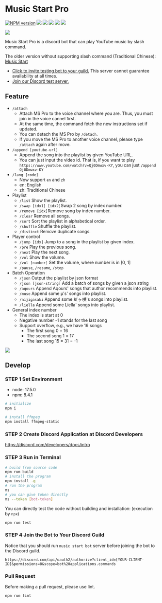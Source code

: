 # Music Start Pro

[![NPM version](https://img.shields.io/npm/v/music-start-pro.svg?logo=npm&style=flat-square)](https://www.npmjs.org/package/music-start-pro) ![](https://img.shields.io/github/license/ksw2000/Music-Start-Discord-Bot-Pro?style=flat-square) ![](https://img.shields.io/github/stars/ksw2000/Music-Start-Discord-Bot-Pro?style=flat-square) ![](https://img.shields.io/github/issues/ksw2000/Music-Start-Discord-Bot-Pro?color=yellow&style=flat-square) [![](https://img.shields.io/discord/864220336841162756?style=flat-square)](https://discord.gg/qQM9avGy2R) ![](https://img.shields.io/npm/dt/music-start-pro?color=blue&style=flat-square)

![](https://i.imgur.com/I1cH4Uc.png)

Music Start Pro is a discord bot that can play YouTube music by slash command.

The older version without supporting slash command (Traditional Chinese): [Music Start](https://github.com/ksw2000/Music-Start-Discord-Bot)

+ [Click to invite testing bot to your guild.](https://discord.com/api/oauth2/authorize?client_id=889377515225886800&permissions=8&scope=bot%20applications.commands) This server cannot guarantee availability at all times.
+ [Join our Discord test server.](https://discord.gg/qQM9avGy2R)

## Feature

+ `/attach` 
  + Attach MS Pro to the voice channel where you are. Thus, you must join in the voice cannel first.
  + At the same time, the command fetch the new instructions set if updated.
  + You can detach the MS Pro by `/detach`.
  + If you move the MS Pro to another voice channel, please type `/attach` again after move.
+ `/append [youtube-url]`
  + Append the song into the playlist by given YouTube URL.
  + You can just input the video id. That is, if you want to play `https://www.youtube.com/watch?v=Qj0Dmwxv-KY`, you can just `/append Qj0Dmwxv-KY`
+ `/lang [code]`
  + Now support `en` and `zh`
  + en: English
  + zh: Traditional Chinese
+ Playlist
  + `/list` Show the playlist.
  + `/swap [idx1] [idx2]`Swap 2 song by index number.
  + `/remove [idx]`Remove song by index number.
  + `/clear` Remove all songs.
  + `/sort` Sort the playlist in alphabetical order. 
  + `/shuffle` Shuffle the playlist.
  + `/distinct` Remove duplicate songs.
+ Player control
  + `/jump [idx]` Jump to a song in the playlist by given index.
  + `/pre` Play the previous song.
  + `/next` Play the next song.
  + `/vol` Show the volume.
  + `/vol [number]` Set the volume, where number is in [0, 1]
  + `/pause`, `/resume`, `/stop`
+ Batch Operation
  + `/json` Output the playlist by json format
  + `/json [json-string]` Add a batch of songs by given a json string
  + `/aqours` Append Aqours' songs that author recommends into playlist.
  + `/muse` Append some μ's' songs into playlist.
  + `/nijigasaki` Append some 虹ヶ咲's songs into playlist.
  + `/liella` Append some Liella' songs into playlist.
+ General index number
  + The index is start at 0
  + Negative number -1 stands for the last song
  + Support overflow, e.g., we have 16 songs
    + The first song 0 = 16
    + The second song 1 = 17
    + The last song 15 = 31 = -1 

![](https://i.imgur.com/lkvXj34.png)

## Develop

### STEP 1 Set Environment

+ node: 17.5.0
+ npm: 8.4.1

```sh
# initialize
npm i

# install ffmpeg
npm install ffmpeg-static
```

### STEP 2 Create Discord Application at Discord Developers

https://discord.com/developers/docs/intro


### STEP 3 Run in Terminal

```sh
# build from source code
npm run build
# install the program
npm install -g
# run the program
ms
# you can give token directly
ms --token [bot-token]
```

You can directly test the code without building and installation: (execution by `npx`)

```sh
npm run test
```

### STEP 4 Join the Bot to Your Discord Guild

Notice that you should run `music start bot` server before joining the bot to the Discord guild.

```
https://discord.com/api/oauth2/authorize?client_id=[YOUR-CLIENT-ID]&permissions=8&scope=bot%20applications.commands
```

### Pull Request

Before making a pull request, please use lint.

```sh
npm run lint
```